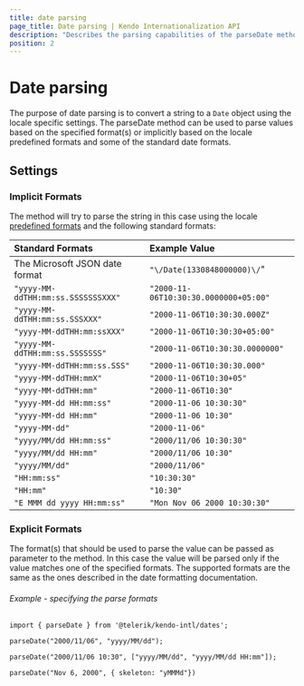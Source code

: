 ```yaml
---
title: date parsing
page_title: Date parsing | Kendo Internationalization API
description: "Describes the parsing capabilities of the parseDate method."
position: 2
---
```


# Date parsing

The purpose of date parsing is to convert a string to a `Date` object using the locale specific settings. The parseDate method can be used to parse values based on the specified format(s) or implicitly based on the locale predefined formats and some of the standard date formats.

## Settings

### Implicit Formats

The method will try to parse the string in this case using the locale [predefined formats](https://github.com/telerik/kendo-intl/blob/master/docs/dates/date-formatting.md#predefined-formats) and the following standard formats:

| Standard Formats                   | Example Value                         |
| :---                               | :---                                  |
| The Microsoft JSON date format     | `"\/Date(1330848000000)\/`"           |  
| `"yyyy-MM-ddTHH:mm:ss.SSSSSSSXXX"` | `"2000-11-06T10:30:30.0000000+05:00"` |
| `"yyyy-MM-ddTHH:mm:ss.SSSXXX"`     | `"2000-11-06T10:30:30.000Z"`          |
| `"yyyy-MM-ddTHH:mm:ssXXX"`         | `"2000-11-06T10:30:30+05:00"`         |
| `"yyyy-MM-ddTHH:mm:ss.SSSSSSS"`    | `"2000-11-06T10:30:30.0000000"`       |
| `"yyyy-MM-ddTHH:mm:ss.SSS"`        | `"2000-11-06T10:30:30.000"`           |
| `"yyyy-MM-ddTHH:mmX"`              | `"2000-11-06T10:30+05"`               |
| `"yyyy-MM-ddTHH:mm"`               | `"2000-11-06T10:30"`                  |
| `"yyyy-MM-dd HH:mm:ss"`            | `"2000-11-06 10:30:30"`               |
| `"yyyy-MM-dd HH:mm"`               | `"2000-11-06 10:30"`                  |
| `"yyyy-MM-dd"`                     | `"2000-11-06"`                        |
| `"yyyy/MM/dd HH:mm:ss"`            | `"2000/11/06 10:30:30"`               |
| `"yyyy/MM/dd HH:mm"`               | `"2000/11/06 10:30"`                  |
| `"yyyy/MM/dd"`                     | `"2000/11/06"`                        |
| `"HH:mm:ss"`                       | `"10:30:30"`                          |
| `"HH:mm"`                          | `"10:30"`                             |
| `"E MMM dd yyyy HH:mm:ss"`         | `"Mon Nov 06 2000 10:30:30"`          |

### Explicit Formats

The format(s) that should be used to parse the value can be passed as parameter to the method. In this case the value will be parsed only if the value matches one of the specified formats. The supported formats are the same as the ones described in the date formatting documentation. 

###### Example - specifying the parse formats

    import { parseDate } from '@telerik/kendo-intl/dates';

    parseDate("2000/11/06", "yyyy/MM/dd");

    parseDate("2000/11/06 10:30", ["yyyy/MM/dd", "yyyy/MM/dd HH:mm"]);

    parseDate("Nov 6, 2000", { skeleton: "yMMMd"})

